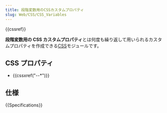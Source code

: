 ```yaml
---
title: 段階変数用のCSSカスタムプロパティ
slug: Web/CSS/CSS_Variables
---
```


{{cssref}}

**段階変数用の CSS カスタムプロパティ**とは何度も繰り返して用いられるカスタムプロパティを作成できる[CSS](/ja/docs/Web/CSS)モジュールです。

## CSS プロパティ

- {{cssxref("--*")}}

## 仕様

{{Specifications}}

